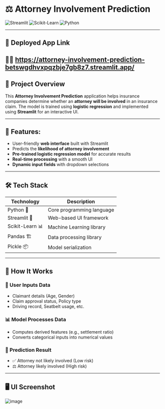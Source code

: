 # ⚖️ Attorney Involvement Prediction

![Streamlit](https://img.shields.io/badge/Streamlit-FF4B4B?style=for-the-badge&logo=streamlit&logoColor=white) 
![Scikit-Learn](https://img.shields.io/badge/Scikit--Learn-F7931E?style=for-the-badge&logo=scikit-learn&logoColor=white)
![Python](https://img.shields.io/badge/Python-3776AB?style=for-the-badge&logo=python&logoColor=white)

---
## **🎲 Deployed App Link**
⛓️‍💥 https://attorney-involvement-prediction-betswgdhvxpqzbje7gb8z7.streamlit.app/
---

## **📌 Project Overview**
This **Attorney Involvement Prediction** application helps insurance companies determine whether an **attorney will be involved** in an insurance claim. The model is trained using **logistic regression** and implemented using **Streamlit** for an interactive UI.

---

## **🚀 Features:**
- User-friendly **web interface** built with Streamlit  
- Predicts the **likelihood of attorney involvement**  
- **Pre-trained logistic regression model** for accurate results  
- **Real-time processing** with a smooth UI  
- **Dynamic input fields** with dropdown selections  

---

## **🛠️ Tech Stack**

| Technology      | Description |
|----------------|------------|
| Python 🐍  | Core programming language |
| Streamlit 🎨  | Web-based UI framework |
| Scikit-Learn 📊 | Machine Learning library |
| Pandas 🏗️ | Data processing library |
| Pickle 📦 | Model serialization |

---

## **📝 How It Works**

### 📝 User Inputs Data  
- Claimant details (Age, Gender)  
- Claim approval status, Policy type  
- Driving record, Seatbelt usage, etc.  

### 📊 Model Processes Data  
- Computes derived features (e.g., settlement ratio)  
- Converts categorical inputs into numerical values  

### 🎯 Prediction Result  
- ✅ Attorney not likely involved (Low risk)  
- ⚖️ Attorney likely involved (High risk)  

---

## **🖥️ UI Screenshot**
![image](https://github.com/user-attachments/assets/bbbb95d6-b60e-4581-9244-c161602eb765)
